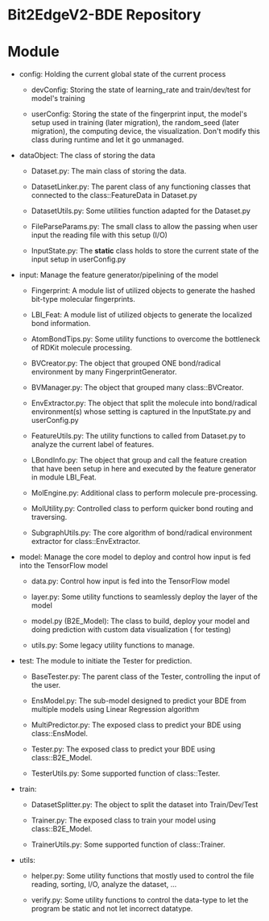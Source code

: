 # Bit2EdgeV2-BDE Repository

# Module

- config: Holding the current global state of the current process

    + devConfig: Storing the state of learning_rate and train/dev/test for model's training

    + userConfig: Storing the state of the fingerprint input, the model's setup used in training (later migration), the
      random_seed (later migration), the computing device, the visualization. Don't modify this class during runtime and
      let it go unmanaged.

- dataObject: The class of storing the data

    + Dataset.py: The main class of storing the data.

    + DatasetLinker.py: The parent class of any functioning classes that connected to the class::FeatureData in
      Dataset.py

    + DatasetUtils.py: Some utilities function adapted for the Dataset.py

    + FileParseParams.py: The small class to allow the passing when user input the reading file with this setup (I/O)

    + InputState.py: The __static__ class holds to store the current state of the input setup in userConfig.py

- input: Manage the feature generator/pipelining of the model

    + Fingerprint: A module list of utilized objects to generate the hashed bit-type molecular fingerprints.

    + LBI_Feat: A module list of utilized objects to generate the localized bond information.

    + AtomBondTips.py: Some utility functions to overcome the bottleneck of RDKit molecule processing.

    + BVCreator.py: The object that grouped ONE bond/radical environment by many FingerprintGenerator.

    + BVManager.py: The object that grouped many class::BVCreator.

    + EnvExtractor.py: The object that split the molecule into bond/radical environment(s) whose setting is captured in
      the InputState.py and userConfig.py

    + FeatureUtils.py: The utility functions to called from Dataset.py to analyze the current label of features.

    + LBondInfo.py: The object that group and call the feature creation that have been setup in here and executed by the
      feature generator in module LBI_Feat.

    + MolEngine.py: Additional class to perform molecule pre-processing.

    + MolUtility.py: Controlled class to perform quicker bond routing and traversing.

    + SubgraphUtils.py: The core algorithm of bond/radical environment extractor for class::EnvExtractor.

- model: Manage the core model to deploy and control how input is fed into the TensorFlow model

    + data.py: Control how input is fed into the TensorFlow model

    + layer.py: Some utility functions to seamlessly deploy the layer of the model

    + model.py (B2E_Model): The class to build, deploy your model and doing prediction with custom data visualization (
      for testing)

    + utils.py: Some legacy utility functions to manage.

- test: The module to initiate the Tester for prediction.

    + BaseTester.py: The parent class of the Tester, controlling the input of the user.

    + EnsModel.py: The sub-model designed to predict your BDE from multiple models using Linear Regression algorithm

    + MultiPredictor.py: The exposed class to predict your BDE using class::EnsModel.

    + Tester.py: The exposed class to predict your BDE using class::B2E_Model.

    + TesterUtils.py: Some supported function of class::Tester.

- train:

    + DatasetSplitter.py: The object to split the dataset into Train/Dev/Test

    + Trainer.py: The exposed class to train your model using class::B2E_Model.

    + TrainerUtils.py: Some supported function of class::Trainer.

- utils:

    + helper.py: Some utility functions that mostly used to control the file reading, sorting, I/O, analyze the dataset,
      ...

    + verify.py: Some utility functions to control the data-type to let the program be static and not let incorrect
      datatype.

